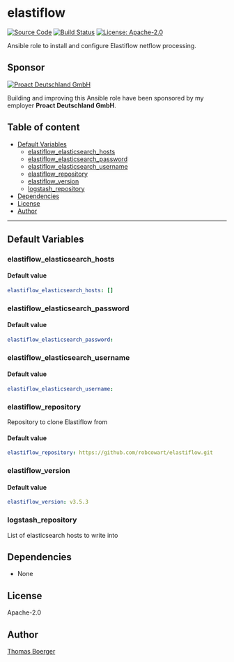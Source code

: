 # elastiflow

[![Source Code](https://img.shields.io/badge/github-source%20code-blue?logo=github&logoColor=white)](https://github.com/rolehippie/elastiflow) [![Build Status](https://img.shields.io/drone/build/rolehippie/elastiflow/master?logo=drone)](https://cloud.drone.io/rolehippie/elastiflow) [![License: Apache-2.0](https://img.shields.io/github/license/rolehippie/elastiflow)](https://github.com/rolehippie/elastiflow/blob/master/LICENSE) 

Ansible role to install and configure Elastiflow netflow processing. 

## Sponsor 

[![Proact Deutschland GmbH](https://proact.eu/wp-content/uploads/2020/03/proact-logo.png)](https://proact.eu) 

Building and improving this Ansible role have been sponsored by my employer **Proact Deutschland GmbH**.

## Table of content

* [Default Variables](#default-variables)
  * [elastiflow_elasticsearch_hosts](#elastiflow_elasticsearch_hosts)
  * [elastiflow_elasticsearch_password](#elastiflow_elasticsearch_password)
  * [elastiflow_elasticsearch_username](#elastiflow_elasticsearch_username)
  * [elastiflow_repository](#elastiflow_repository)
  * [elastiflow_version](#elastiflow_version)
  * [logstash_repository](#logstash_repository)
* [Dependencies](#dependencies)
* [License](#license)
* [Author](#author)

---

## Default Variables

### elastiflow_elasticsearch_hosts

#### Default value

```YAML
elastiflow_elasticsearch_hosts: []
```

### elastiflow_elasticsearch_password

#### Default value

```YAML
elastiflow_elasticsearch_password:
```

### elastiflow_elasticsearch_username

#### Default value

```YAML
elastiflow_elasticsearch_username:
```

### elastiflow_repository

Repository to clone Elastiflow from

#### Default value

```YAML
elastiflow_repository: https://github.com/robcowart/elastiflow.git
```

### elastiflow_version

#### Default value

```YAML
elastiflow_version: v3.5.3
```

### logstash_repository

List of elasticsearch hosts to write into

## Dependencies

* None

## License

Apache-2.0

## Author

[Thomas Boerger](https://github.com/tboerger)
